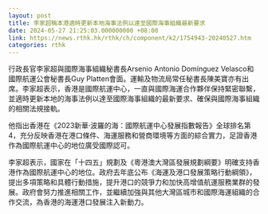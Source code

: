 ```yaml
---
layout: post
title: 李家超稱本港適時更新本地海事法例以達至國際海事組織最新要求
date: 2024-05-27 21:25:03.000000000 +08:00
link: https://news.rthk.hk/rthk/ch/component/k2/1754943-20240527.htm
categories: rthk
---
```


行政長官李家超與國際海事組織秘書長Arsenio Antonio Domínguez Velasco和國際航運公會秘書長Guy Platten會面。運輸及物流局常任秘書長陳美寶亦有出席。李家超表示，香港是國際航運中心，一直與國際海運合作夥伴保持緊密聯繫，並適時更新本地的海事法例以達至國際海事組織的最新要求、確保與國際海事組織的相關法規接軌。

他指出香港在《2023新華‧波羅的海：國際航運中心發展指數報告》全球排名第4，充分反映香港在港口條件、海運服務和營商環境等方面的綜合實力，足證香港作為國際航運中心的地位廣受國際認可。

李家超表示，國家在「十四五」規劃及《粵港澳大灣區發展規劃綱要》明確支持香港作為國際航運中心的地位。政府去年底公布《海運及港口發展策略行動綱領》，提出多項策略和具體行動措施，提升港口的競爭力和加快高增值航運服務業群的發展。政府會努力推進相關工作，並繼續加強與其他大灣區城市和國際海運組織的合作交流，為香港的海運港口發展注入新動力。

